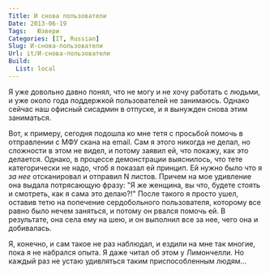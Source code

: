 ```yaml
---
Title: И снова пользователи
Date: 2013-06-19
Tags:   Юзвери
Categories: [IT, Russian]
Slug: И-снова-пользователи
Url: it/И-снова-пользователи
Build:
  List: local
---
```


Я уже довольно давно понял, что не могу и не хочу работать с людьми,
и уже около года поддержкой пользователей не занимаюсь.
Однако сейчас наш офисный сисадмин в отпуске, и я вынужден снова этим заниматься.

Вот, к примеру, сегодня подошла ко мне тетя с просьбой помочь в отправлении
с МФУ скана на email. Сам я этого никогда не делал, но сложности в этом не видел,
и потому заявил ей, что покажу, как это делается. Однако, в процессе демонстрации
выяснилось, что тете категорически не надо, чтоб я показал ей принцип. Ей нужно было
что я *за нее* отсканировал и отправил N листов. Причем на мое удивление она выдала
потрясающую фразу: "Я же женщина, вы что, будете стоять и смотреть, как я сама это делаю?!"
После такого я просто ушел, оставив тетю на попечение сердобольного пользователя, которому
все равно было нечем заняться, и потому он рвался помочь ей. В результате, она села ему на шею,
и он выполнил все за нее, чего она и добивалась.

Я, конечно, и сам такое не раз наблюдал, и ездили на мне так многие, пока я не набрался опыта.
Я даже читал об этом у Лимончелли. Но каждый раз не устаю удивляться таким приспособленным людям...
